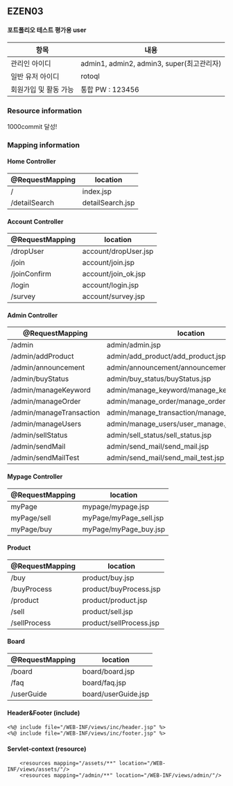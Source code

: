 ## EZEN03



#### 포트폴리오 테스트 평가용 user  
 항목 | 내용 
|----|----|
|관리인 아이디|admin1, admin2, admin3, super(최고관리자)|
|일반 유저 아이디|rotoql|
|회원가입 및 활동 가능|통합 PW : 123456|


### Resource information
   1000commit 달성!
    <resources mapping="/assets/**" location="/WEB-INF/views/assets/"/>
    <resources mapping="/admin/**" location="/WEB-INF/views/admin/"/>
    <resources mapping="/plugin/**" location="/WEB-INF/views/plugin/"/>
    
    
### Mapping information

#### Home Controller  
 @RequestMapping | location 
|----|----|
|/|index.jsp|
|/detailSearch|detailSearch.jsp|


#### Account Controller
 @RequestMapping | location
|----|----|
|/dropUser|account/dropUser.jsp|
|/join|account/join.jsp|
|/joinConfirm|account/join_ok.jsp|
|/login|account/login.jsp|
|/survey|account/survey.jsp|

#### Admin Controller
 @RequestMapping | location
|----|----|
|/admin|admin/admin.jsp|
|/admin/addProduct|admin/add_product/add_product.jsp|
|/admin/announcement|admin/announcement/announcement.jsp|
|/admin/buyStatus|admin/buy_status/buyStatus.jsp|
|/admin/manageKeyword|admin/manage_keyword/manage_keyword.jsp|
|/admin/manageOrder|admin/manage_order/manage_order.jsp|
|/admin/manageTransaction|admin/manage_transaction/manage_transaction.jsp|
|/admin/manageUsers|admin/manage_users/user_manage.jsp|
|/admin/sellStatus|admin/sell_status/sell_status.jsp|
|/admin/sendMail|admin/send_mail/send_mail.jsp|
|/admin/sendMailTest|admin/send_mail/send_mail_test.jsp|

#### Mypage Controller
 @RequestMapping | location 
|----|----|
|myPage|mypage/mypage.jsp|
|myPage/sell|myPage/myPage_sell.jsp|
|myPage/buy|myPage/myPage_buy.jsp|

#### Product
 @RequestMapping | location 
|----|----|
|/buy|product/buy.jsp|
|/buyProcess|product/buyProcess.jsp|
|/product|product/product.jsp|
|/sell|product/sell.jsp|
|/sellProcess|product/sellProcess.jsp|

#### Board
 @RequestMapping | location 
|----|----|
|/board|board/board.jsp|
|/faq|board/faq.jsp|
|/userGuide|board/userGuide.jsp|

#### Header&Footer (include)
    <%@ include file="/WEB-INF/views/inc/header.jsp" %>
    <%@ include file="/WEB-INF/views/inc/footer.jsp" %>
    
#### Servlet-context (resource)
        <resources mapping="/assets/**" location="/WEB-INF/views/assets/"/>
        <resources mapping="/admin/**" location="/WEB-INF/views/admin/"/>


